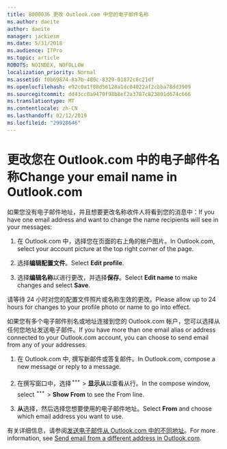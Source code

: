 ```yaml
---
title: 8000036 更改 Outlook.com 中您的电子邮件名称
ms.author: daeite
author: daeite
manager: jackiesm
ms.date: 5/31/2018
ms.audience: ITPro
ms.topic: article
ROBOTS: NOINDEX, NOFOLLOW
localization_priority: Normal
ms.assetid: f0b69874-8a7b-480c-8329-01872c6c21df
ms.openlocfilehash: e92c0a1f08d56128a1dc04022af2cbba78dd3909
ms.sourcegitcommit: dd43cc0a9470f98b8ef2a3787c823801d674c666
ms.translationtype: MT
ms.contentlocale: zh-CN
ms.lasthandoff: 02/12/2019
ms.locfileid: "29928646"
---
```

# <a name="change-your-email-name-in-outlookcom"></a><span data-ttu-id="5cf97-102">更改您在 Outlook.com 中的电子邮件名称</span><span class="sxs-lookup"><span data-stu-id="5cf97-102">Change your email name in Outlook.com</span></span>

<span data-ttu-id="5cf97-103">如果您没有电子邮件地址，并且想要更改名称收件人将看到您的消息中：</span><span class="sxs-lookup"><span data-stu-id="5cf97-103">If you have one email address and want to change the name recipients will see in your messages:</span></span>
  
1. <span data-ttu-id="5cf97-104">在 Outlook.com 中，选择您在页面的右上角的帐户图片。</span><span class="sxs-lookup"><span data-stu-id="5cf97-104">In Outlook.com, select your account picture at the top right corner of the page.</span></span>
    
2. <span data-ttu-id="5cf97-105">选择**编辑配置文件**。</span><span class="sxs-lookup"><span data-stu-id="5cf97-105">Select **Edit profile**.</span></span> 
    
3. <span data-ttu-id="5cf97-106">选择**编辑名称**以进行更改，并选择**保存**。</span><span class="sxs-lookup"><span data-stu-id="5cf97-106">Select **Edit name** to make changes and select **Save**.</span></span> 
    
<span data-ttu-id="5cf97-107">请等待 24 小时对您的配置文件照片或名称生效的更改。</span><span class="sxs-lookup"><span data-stu-id="5cf97-107">Please allow up to 24 hours for changes to your profile photo or name to go into effect.</span></span>
  
<span data-ttu-id="5cf97-108">如果您有多个电子邮件别名或地址连接到您的 Outlook.com 帐户，您可以选择从任何您地址发送电子邮件。</span><span class="sxs-lookup"><span data-stu-id="5cf97-108">If you have more than one email alias or address connected to your Outlook.com account, you can choose to send email from any of your addresses.</span></span>
  
1. <span data-ttu-id="5cf97-109">在 Outlook.com 中, 撰写新邮件或答复邮件。</span><span class="sxs-lookup"><span data-stu-id="5cf97-109">In Outlook.com, compose a new message or reply to a message.</span></span>
    
2. <span data-ttu-id="5cf97-p101">在撰写窗口中，选择![的多组操作图标。](media/b97ea7cd-eeb0-49c5-a564-7ca2d2e33909.png) \> **显示从**以查看从行。</span><span class="sxs-lookup"><span data-stu-id="5cf97-p101">In the compose window, select ![The More group actions icon.](media/b97ea7cd-eeb0-49c5-a564-7ca2d2e33909.png) \> **Show From** to see the From line.</span></span> 
    
3. <span data-ttu-id="5cf97-112">**从**选择，然后选择您想要使用的电子邮件地址。</span><span class="sxs-lookup"><span data-stu-id="5cf97-112">Select **From** and choose which email address you want to use.</span></span> 
    
<span data-ttu-id="5cf97-113">有关详细信息，请参阅[发送电子邮件从 Outlook.com 中的不同地址](https://go.microsoft.com/fwlink/p/?linkid=2001701&amp;clcid=0x409)。</span><span class="sxs-lookup"><span data-stu-id="5cf97-113">For more information, see [Send email from a different address in Outlook.com](https://go.microsoft.com/fwlink/p/?linkid=2001701&amp;clcid=0x409).</span></span>
  

